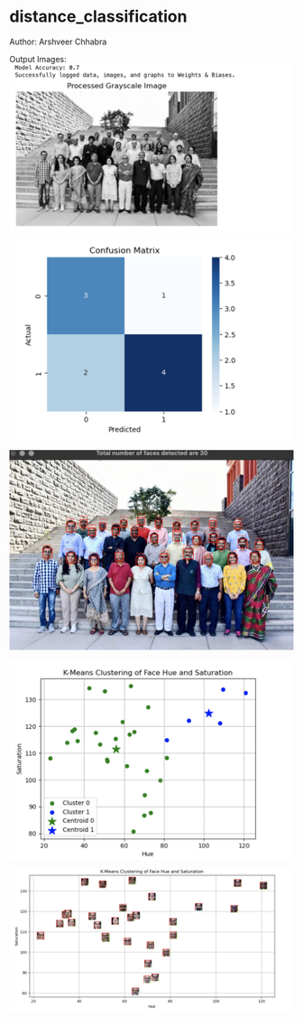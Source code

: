 # distance_classification

Author: Arshveer Chhabra

Output Images:
![Project Screenshot](<Screenshot 2025-02-25 at 19.56.13.png>)

![Project Screenshot](<Screenshot 2025-02-25 at 19.56.17.png>)

![Project Screenshot](<Screenshot 2025-02-25 at 19.58.42.png>)

![Project Screenshot](<Screenshot 2025-02-25 at 19.47.35.png>)

![Project Screenshot](<Screenshot 2025-02-25 at 19.47.30.png>)